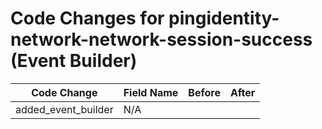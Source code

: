 # Code Changes for pingidentity-network-network-session-success (Event Builder)

| Code Change | Field Name | Before | After |
|-------------|------------|--------|-------|
| added_event_builder | N/A |  |  |